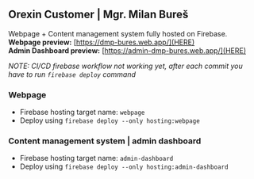 ## Orexin Customer | Mgr. Milan Bureš

Webpage + Content management system fully hosted on Firebase.  
__Webpage preview:__  [https://dmp-bures.web.app/](HERE)  
__Admin Dashboard preview:__  [https://admin-dmp-bures.web.app/](HERE)  

*NOTE: CI/CD firebase workflow not working yet, after each commit you have to run `firebase deploy` command*  
### Webpage
- Firebase hosting target name: `webpage`
- Deploy using `firebase deploy --only hosting:webpage`
### Content management system | admin dashboard
- Firebase hosting target name: `admin-dashboard`
- Deploy using `firebase deploy --only hosting:admin-dashboard` 